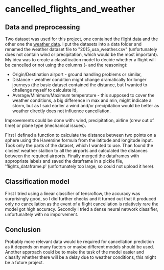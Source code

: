 # cancelled_flights_and_weather

## Data and preprocessing

Two dataset was used for this project, one contained the [flight data] and the other one the [weather data]. I put the datasets into a data folder and renamed the weather dataset file to "2015_usa_weather.csv" (unfortunately does not contain wind or precipitation, which would be the most important). My idea was to create a classification model to decide whether a flight will be cancelled or not using the columns (- and the reasoning):

+ Origin/Destination airport - ground handling problems or similar,
+ Distance - weather condition might change dramatically for longer journeys  (the basic dataset contained the distance, but I wanted to challenge myself to calculate it),
+ Average/Minimum/Maximum temperature - this supposed to cover the weather conditions, a big difference in max and min, might indicate a storm, but as I said earlier a wind and/or precipitation would be better as weather directly does not influence cancellation.

Improvements could be done with: wind, precipitation, airline (crew out of time) or plane type (mechanical issues).

First I defined a function to calculate the distance between two points on a sphere using the Haversine formula from the latitude and longitude input. Took only the parts of the dataset, which I wanted to use. Than found the closest weather staition to all the airports and calculated the distances between the required airports. Finally merged the dataframes with appropriate labels and saved the dataframe in a pickle file, 'flights_dataframe.p' (unfortunately too large, so could not upload it here).

[flight data]:https://www.kaggle.com/usdot/flight-delays
[weather data]:https://data.world/mattwinter225/2015-usa-weather-avg-max-min

## Classification model

First I tried using a linear classifier of tensroflow, the accuracy was surprisingly good, so I did further checks and it turned out that it produced only no cancellation as the event of a flight cancellation is relatively rare the model got high accuracy. Secondly I tried a dense neural network classifier, unfortunaltely with no imporvement.

## Conclusion

Probably more relevant data would be required for cancellation prediction as it depends on many factors or maybe different models should be used. Another approach could be to make the task of the model easier and classify whether there will be a delay due to weather conditions, this might be a future project.
